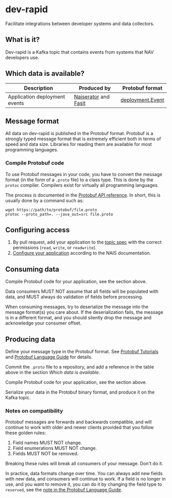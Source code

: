 # dev-rapid

Facilitate integrations between developer systems and data collectors.

## What is it?

Dev-rapid is a Kafka topic that contains events from systems that NAV developers use.

## Which data is available?

| Description | Produced by | Protobuf format |
|-------------|-------------|-----------------|
| Application deployment events | [Naiserator](https://github.com/nais/naiserator) and [Fasit](https://github.com/navikt/fasit) | [deployment.Event](https://github.com/navikt/protos/blob/master/deployment/event.proto) |

## Message format

All data on dev-rapid is published in the Protobuf format.  Protobuf is a
strongly typed message format that is extremely efficient both in terms of
speed and data size.  Libraries for reading them are available for most
programming languages.

### Compile Protobuf code

To use Protobuf messages in your code, you have to convert the message format
(in the form of a `.proto` file) to a class type.  This is done by the `protoc`
compiler. Compilers exist for virtually all programming languages.

The process is documented in the
[Protobuf API reference](https://developers.google.com/protocol-buffers/docs/reference/overview).
In short, this is usually done by a command such as:

```
wget https://path/to/protobuf/file.proto
protoc --proto_path=. --java_out=src file.proto
```

## Configuring access

1) By pull request, add your application to the [topic spec](topic.yaml) with the correct permissions (`read`, `write`, or `readwrite`).
2) [Configure your application](https://doc.nais.io/addons/kafka/#accessing-topics-from-an-application) according to the NAIS documentation.

## Consuming data

Compile Protobuf code for your application, see the section above.

Data consumers MUST NOT assume that all fields will be populated with data,
and MUST always do validation of fields before processing.

When consuming messages, try to deserialize the message into the message
format(s) you care about.  If the deserialization fails, the message is in a
different format, and you should silently drop the message and acknowledge your
consumer offset.

## Producing data

Define your message type in the Protobuf format.
See [Protobuf Tutorials](https://developers.google.com/protocol-buffers/docs/tutorials)
and [Protobuf Language Guide](https://developers.google.com/protocol-buffers/docs/proto)
for details.

Commit the `.proto` file to a repository, and add a reference in the table
above in the section _Which data is available_.

Compile Protobuf code for your application, see the section above.

Serialize your data in the Protobuf binary format, and produce it on the Kafka topic.

### Notes on compatibility

Protobuf messages are forwards and backwards compatible, and will continue to
work with older and newer clients provided that you follow these golden rules:

1) Field names MUST NOT change.
2) Field enumerations MUST NOT change.
3) Fields MUST NOT be removed.

Breaking these rules will break all consumers of your message. Don't do it.

In practice, data formats change over time. You can always add new fields with new data, and consumers will continue to work.
If a field is no longer in use, and you want to remove it, you can do it by changing the field type to `reserved`,
see the [note in the Protobuf Language Guide](https://developers.google.com/protocol-buffers/docs/proto3#reserved).
